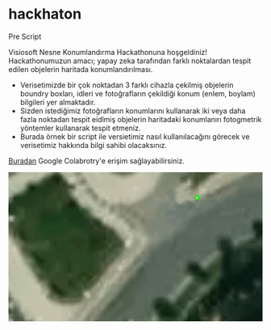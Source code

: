 # hackhaton
Pre Script

Visiosoft Nesne Konumlandırma Hackathonuna hoşgeldiniz!
Hackathonumuzun amacı; yapay zeka tarafından farklı noktalardan tespit edilen objelerin haritada konumlandırılması.
- Verisetimizde bir çok noktadan 3 farklı cihazla çekilmiş objelerin boundry boxları, idleri ve fotoğrafların çekildiği konum (enlem, boylam) bilgileri yer almaktadır.
- Sizden istediğimiz fotoğrafların konumlarını kullanarak iki veya daha fazla noktadan tespit eidlmiş objelerin haritadaki konumlanırı fotogmetrik yöntemler kullanarak tespit etmeniz.
- Burada örnek bir script ile versietimiz nasıl kullanılacağını görecek ve verisetimiz hakkında bilgi sahibi olacaksınız.

[Buradan](https://colab.research.google.com/drive/1lPtcpxvkrnbfRHF7Rpc4F9fxCpNIM0q8#scrollTo=UdjJfV7BD2CT) Google Colabrotry'e erişim sağlayabilirsiniz.

![](match.gif)
